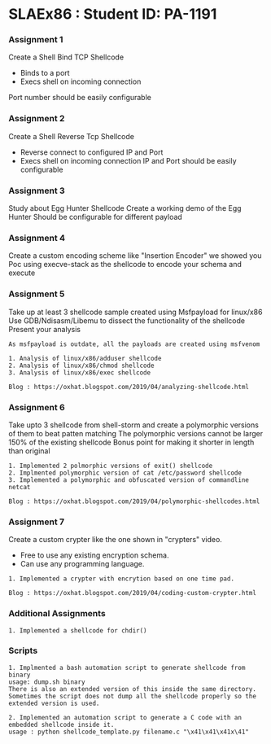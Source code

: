 # SLAEx86 : Student ID: PA-1191
### Assignment 1
Create a Shell Bind TCP Shellcode
- Binds to a port
- Execs shell on incoming connection

Port number should be easily configurable

### Assignment 2
Create a Shell Reverse Tcp Shellcode
- Reverse connect to configured IP and Port
- Execs shell on incoming connection
IP and Port should be easily configurable

### Assignment 3
Study about Egg Hunter Shellcode
Create a working demo of the Egg Hunter
Should be configurable for different payload

### Assignment 4
Create a custom encoding scheme  like "Insertion Encoder" we showed you
Poc using execve-stack as the shellcode to encode your schema and execute

### Assignment 5
Take up at least 3 shellcode sample created using Msfpayload for linux/x86
Use GDB/Ndisasm/Libemu to dissect the functionality of the shellcode
Present your analysis
```
As msfpayload is outdate, all the payloads are created using msfvenom

1. Analysis of linux/x86/adduser shellcode
2. Analysis of linux/x86/chmod shellcode
3. Analysis of linux/x86/exec shellcode

Blog : https://oxhat.blogspot.com/2019/04/analyzing-shellcode.html
```
### Assignment 6
Take upto 3 shellcode from shell-storm and create a polymorphic versions of them to beat patten matching
The polymorphic versions cannot be larger 150% of the existing shellcode
Bonus point for making it shorter in length than original
```
1. Implemented 2 polmorphic versions of exit() shellcode 
2. Implmented polymorphic version of cat /etc/password shellcode
3. Implemented a polymorphic and obfuscated version of commandline netcat 

Blog : https://oxhat.blogspot.com/2019/04/polymorphic-shellcodes.html
```
### Assignment 7
Create a custom crypter like the one shown in "crypters" video.
- Free to use any existing encryption schema.
- Can use any programming language.
```
1. Implemented a crypter with encrytion based on one time pad.

Blog : https://oxhat.blogspot.com/2019/04/coding-custom-crypter.html 
```
### Additional Assignments
```
1. Implemented a shellcode for chdir() 
```
### Scripts
```
1. Implmented a bash automation script to generate shellcode from binary
usage: dump.sh binary
There is also an extended version of this inside the same directory.
Sometimes the script does not dump all the shellcode properly so the extended version is used.

2. Implemented an automation script to generate a C code with an embedded shellcode inside it.
usage : python shellcode_template.py filename.c "\x41\x41\x41x\41"
```
